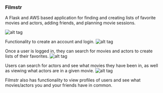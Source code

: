 ### Filmstr

A Flask and AWS based application for finding and creating lists of favorite movies and actors, adding friends, and planning movie sessions.

![alt tag](http://tinypic.com/r/2ho8w0w/9)


Functionality to create an account and login.
![alt tag](http://tinypic.com/r/2958r5z/9)

Once a user is logged in, they can search for movies and actors to create lists of their favorites.
![alt tag](http://tinypic.com/r/ve1axh/9)

Users can search for actors and see what movies they have been in, as well as viewing what actors are in a given movie.
![alt tag](http://tinypic.com/r/2yo690x/9)

Filmstr also has functionality to view profiles of users and see what movies/actors you and your friends have in common.


